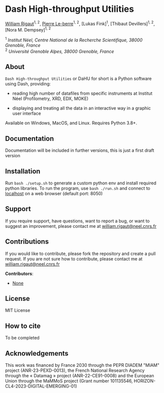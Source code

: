 # Dash High-throughput Utilities

[William Rigaut](https://github.com/escouflenfer)<sup>1, 2</sup>, [Pierre Le-berre](https://github.com/kellypops)<sup>1, 2</sup>, [Lukas Fink]<sup>1</sup>, [Thibaut Devillers]<sup>1, 2</sup>, [Nora M. Dempsey]<sup>1, 2</sup>

<sup>1</sup> *Institut Néel, Centre National de la Recherche Scientifique, 38000 Grenoble, France*  
<sup>2</sup> *Université Grenoble Alpes, 38000 Grenoble, France*  

## About

`Dash High-throughput Utilities` or DaHU for short is a Python software using Dash, providing:

- reading high number of datafiles from specific instruments at Institut Néel (Profilometry, XRD, EDX, MOKE)

- displaying and treating all the data in an interactive way in a graphic user interface


Available on Windows, MacOS, and Linux. Requires Python 3.8+.

## Documentation

Documentation will be included in further versions, this is just a first draft version

## Installation

Run `bash ./setup.sh` to generate a custom python env and install required python libraries. To run the program, use `bash ./run.sh` and connect to [localhost](http://127.0.0.1:8050/) on a web browser (default port: 8050) 

## Support

If you require support, have questions, want to report a bug, or want to suggest an improvement, please contact me at william.rigaut@neel.cnrs.fr

## Contributions

If you would like to contribute, please fork the repository and create a pull request. If you are not sure how to contribute, please contact me at william.rigaut@neel.cnrs.fr

**Contributors**:

- [None]()

## License

MIT License

## How to cite

To be completed

## Acknowledgements

This work was financed by France 2030 through the PEPR DIADEM "MIAM" project (ANR-23-PEXD-0013), the French National Research Agency through the « Datamag » project (ANR-22-CE91-0008) and the European Union through the MaMMoS project (Grant number 101135546, HORIZON-CL4-2023-DIGITAL-EMERGING-01)
